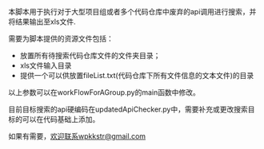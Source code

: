 本脚本用于执行对于大型项目组或者多个代码仓库中废弃的api调用进行搜索，并将结果输出至xls文件.

需要为脚本提供的资源文件包括：

- 放置所有待搜索代码仓库文件的文件夹目录；
- xls文件输入目录
- 提供一个可以供放置fileList.txt(代码仓库下所有文件信息的文本文件)的目录

以上参数可以在workFlowForAGroup.py的main函数中修改。

目前目标搜索的api硬编码在updatedApiChecker.py中，需要补充或更改搜索目标的可以在代码基础上添加。

如果有需要，欢迎联系wpkkstr@gmail.com